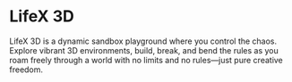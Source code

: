 # LifeX 3D
LifeX 3D is a dynamic sandbox playground where you control the chaos. Explore vibrant 3D environments, build, break, and bend the rules as you roam freely through a world with no limits and no rules—just pure creative freedom.
